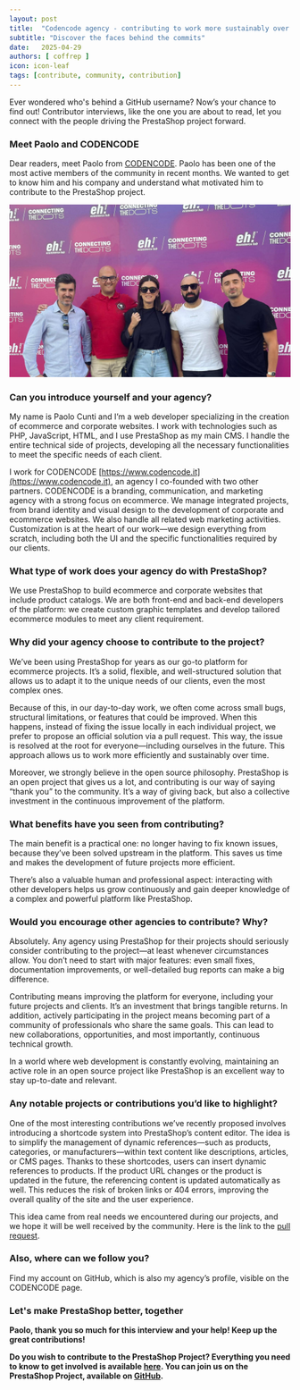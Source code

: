 ```yaml
---
layout: post
title:  "Codencode agency - contributing to work more sustainably over time"
subtitle: "Discover the faces behind the commits"
date:   2025-04-29
authors: [ coffrep ]
icon: icon-leaf
tags: [contribute, community, contribution]
---
```


Ever wondered who's behind a GitHub username? Now’s your chance to find out! Contributor interviews, like the one you are about to read, let you connect with the people driving the PrestaShop project forward.

### Meet Paolo and CODENCODE

Dear readers, meet Paolo from [CODENCODE](https://github.com/Codencode). Paolo has been one of the most active members of the community in recent months. We wanted to get to know him and his company and understand what motivated him to contribute to the PrestaShop project.

![team_codencode](/assets/images/2025/04/teamcodencode.jpg)

### Can you introduce yourself and your agency?

My name is Paolo Cunti and I’m a web developer specializing in the creation of ecommerce and corporate websites. I work with technologies such as PHP, JavaScript, HTML, and I use PrestaShop as my main CMS. I handle the entire technical side of projects, developing all the necessary functionalities to meet the specific needs of each client.

I work for CODENCODE [https://www.codencode.it](https://www.codencode.it), an agency I co-founded with two other partners.
CODENCODE is a branding, communication, and marketing agency with a strong focus on ecommerce. We manage integrated projects, from brand identity and visual design to the development of corporate and ecommerce websites. We also handle all related web marketing activities.
Customization is at the heart of our work—we design everything from scratch, including both the UI and the specific functionalities required by our clients.

### What type of work does your agency do with PrestaShop?

We use PrestaShop to build ecommerce and corporate websites that include product catalogs. We are both front-end and back-end developers of the platform: we create custom graphic templates and develop tailored ecommerce modules to meet any client requirement.

### Why did your agency choose to contribute to the project?

We’ve been using PrestaShop for years as our go-to platform for ecommerce projects. It’s a solid, flexible, and well-structured solution that allows us to adapt it to the unique needs of our clients, even the most complex ones.

Because of this, in our day-to-day work, we often come across small bugs, structural limitations, or features that could be improved.
When this happens, instead of fixing the issue locally in each individual project, we prefer to propose an official solution via a pull request. This way, the issue is resolved at the root for everyone—including ourselves in the future. This approach allows us to work more efficiently and sustainably over time.

Moreover, we strongly believe in the open source philosophy. PrestaShop is an open project that gives us a lot, and contributing is our way of saying “thank you” to the community. It’s a way of giving back, but also a collective investment in the continuous improvement of the platform.

### What benefits have you seen from contributing?

The main benefit is a practical one: no longer having to fix known issues, because they’ve been solved upstream in the platform. This saves us time and makes the development of future projects more efficient.

There’s also a valuable human and professional aspect: interacting with other developers helps us grow continuously and gain deeper knowledge of a complex and powerful platform like PrestaShop.

### Would you encourage other agencies to contribute? Why?

Absolutely. Any agency using PrestaShop for their projects should seriously consider contributing to the project—at least whenever circumstances allow. You don’t need to start with major features: even small fixes, documentation improvements, or well-detailed bug reports can make a big difference.

Contributing means improving the platform for everyone, including your future projects and clients. It’s an investment that brings tangible returns.
In addition, actively participating in the project means becoming part of a community of professionals who share the same goals. This can lead to new collaborations, opportunities, and most importantly, continuous technical growth.

In a world where web development is constantly evolving, maintaining an active role in an open source project like PrestaShop is an excellent way to stay up-to-date and relevant.

### Any notable projects or contributions you’d like to highlight?

One of the most interesting contributions we’ve recently proposed involves introducing a shortcode system into PrestaShop’s content editor.
The idea is to simplify the management of dynamic references—such as products, categories, or manufacturers—within text content like descriptions, articles, or CMS pages.
Thanks to these shortcodes, users can insert dynamic references to products. If the product URL changes or the product is updated in the future, the referencing content is updated automatically as well.
This reduces the risk of broken links or 404 errors, improving the overall quality of the site and the user experience.

This idea came from real needs we encountered during our projects, and we hope it will be well received by the community.
Here is the link to the [pull request](https://github.com/PrestaShop/PrestaShop/pull/38212). 

### Also, where can we follow you?

Find my account on GitHub, which is also my agency’s profile, visible on the CODENCODE page.

### Let's make PrestaShop better, together

**Paolo, thank you so much for this interview and your help! Keep up the great contributions!** 

**Do you wish to contribute to the PrestaShop Project? Everything you need to know to get involved is available [here](https://www.prestashop-project.org/get-involved/). You can join us on the PrestaShop Project, available on [GitHub](https://github.com/PrestaShop).**

